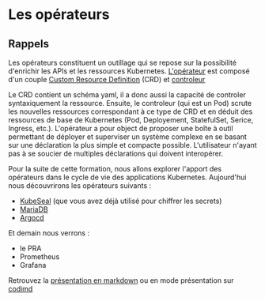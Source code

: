 # Les opérateurs

## Rappels

Les opérateurs constituent un outillage qui se repose sur la possibilité d'enrichir les APIs et les ressources Kubernetes. [L'opérateur](https://kubernetes.io/docs/concepts/extend-kubernetes/operator/) est composé d'un couple [Custom Resource Definition](https://kubernetes.io/docs/concepts/extend-kubernetes/api-extension/custom-resources/) (CRD) et [controleur](https://kubernetes.io/docs/concepts/extend-kubernetes/operator/#writing-operator)

Le CRD contient un schéma yaml, il a donc aussi la capacité de controler syntaxiquement la ressource. Ensuite, le controleur (qui est un Pod) scrute les nouvelles ressources correspondant à ce type de CRD et en déduit des ressources de base de Kubernetes (Pod, Deployement, StatefulSet, Serice, Ingress, etc.). L'opérateur a pour object de proposer une boîte à outil permettant de déployer et superviser un système complexe en se basant sur une déclaration la plus simple et compacte possible. L'utilisateur n'ayant pas à se soucier de multiples déclarations qui doivent interopérer.

Pour la suite de cette formation, nous allons explorer l'apport des opérateurs dans le cycle de vie des applications Kubernetes. Aujourd'hui nous découvrirons les opérateurs suivants :
- [KubeSeal](/kubeseal) (que vous avez déjà utilisé pour chiffrer les secrets)
- [MariaDB](/mariadb)
- [Argocd](/argocd)

Et demain nous verrons :

- le PRA
- Prometheus
- Grafana

Retrouvez la [présentation en markdown](PRESENTATION.md) ou en mode présentation sur [codimd](https://codimd.math.cnrs.fr/p/t1ca2RATq#/)
